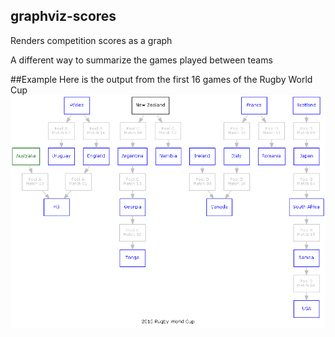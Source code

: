 ## graphviz-scores
Renders competition scores as a graph

A different way to summarize the games played between teams

##Example
Here is the output from the first 16 games of the Rugby World Cup
![Example](src/Output/scores.png)
